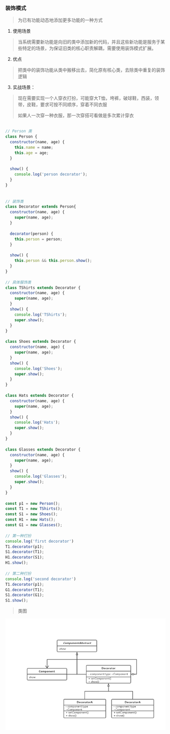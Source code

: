 ### 装饰模式
> 为已有功能动态地添加更多功能的一种方式

1. 使用场景
> 当系统需要新功能是向旧的类中添加新的代码，并且这些新功能是服务于某些特定的场景，为保证旧类的核心职责解耦，需要使用装饰模式扩展。

2. 优点
> 把类中的装饰功能从类中搬移出去，简化原有核心类，去除类中重复的装饰逻辑

3. 实战场景：

> 现在需要实现一个人穿衣打扮，可能穿大T恤，垮裤，破球鞋，西装，领带，皮鞋，要求可按不同顺序，穿着不同衣服
>
>如果人一次穿一种衣服，那一次穿搭可看做是多次累计穿衣



```js

// Person 类
class Person {
  constructor(name, age) {
    this.name = name;
    this.age = age;
  }

  show() {
    console.log('person decorator');
  }
}


// 装饰类
class Decorator extends Person{
  constructor(name, age) {
    super(name, age);
  }

  decorator(person) {
    this.person = person;
  }

  show() {
    this.person && this.person.show();
  }
}

// 具体服饰类
class TShirts extends Decorator {
  constructor(name, age) {
    super(name, age);
  }
  show() {
    console.log('TShirts');
    super.show();
  }
}

class Shoes extends Decorator {
  constructor(name, age) {
    super(name, age);
  }
  show() {
    console.log('Shoes');
    super.show();
  }
}

class Hats extends Decorator {
  constructor(name, age) {
    super(name, age);
  }
  show() {
    console.log('Hats');
    super.show();
  }
}

class Glasses extends Decorator {
  constructor(name, age) {
    super(name, age);
  }
  show() {
    console.log('Glasses');
    super.show();
  }
}

const p1 = new Person();
const T1 = new TShirts();
const S1 = new Shoes();
const H1 = new Hats();
const G1 = new Glasses();

// 第一种打扮
console.log('first decorator')
T1.decorator(p1);
S1.decorator(T1);
H1.decorator(S1);
H1.show();

// 第二种打扮
console.log('second decorator')
T1.decorator(p1);
G1.decorator(T1);
S1.decorator(G1);
S1.show();
```


> 类图

 ![avatar](./images/06.png)